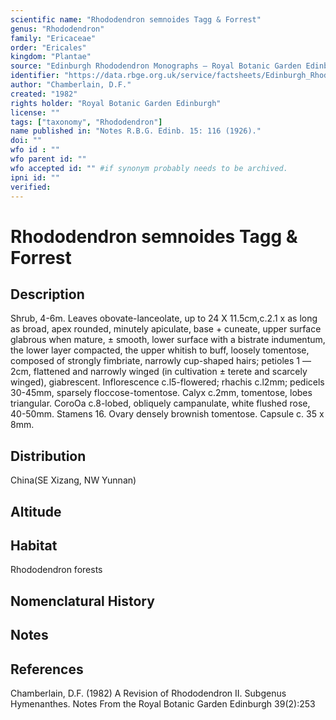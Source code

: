 ```yaml
---
scientific name: "Rhododendron semnoides Tagg & Forrest"
genus: "Rhododendron"
family: "Ericaceae"
order: "Ericales"
kingdom: "Plantae"
source: "Edinburgh Rhododendron Monographs – Royal Botanic Garden Edinburgh"
identifier: "https://data.rbge.org.uk/service/factsheets/Edinburgh_Rhododendron_Monographs.xhtml"
author: "Chamberlain, D.F."
created: "1982"
rights holder: "Royal Botanic Garden Edinburgh"
license: ""
tags: ["taxonomy", "Rhododendron"]
name published in: "Notes R.B.G. Edinb. 15: 116 (1926)."
doi: ""
wfo id : ""
wfo parent id: ""
wfo accepted id: "" #if synonym probably needs to be archived.                      
ipni id: ""
verified:
---
```


                       

# Rhododendron semnoides Tagg & Forrest

## Description
Shrub, 4-6m. Leaves obovate-lanceolate, up to 24 X 11.5cm,c.2.1 x as long as broad, apex rounded, minutely apiculate, base + cuneate, upper surface glabrous when mature, ± smooth, lower surface with a bistrate indumentum, the lower layer compacted, the upper whitish to buff, loosely tomentose, composed of strongly fimbriate, narrowly cup-shaped hairs; petioles 1 —2cm, flattened and narrowly winged (in cultivation ± terete and scarcely winged), giabrescent. Inflorescence c.l5-flowered; rhachis c.l2mm; pedicels 30-45mm, sparsely floccose-tomentose. Calyx c.2mm, tomentose, lobes triangular. CoroOa c.8-lobed, obliquely campanulate, white flushed rose, 40-50mm. Stamens 16. Ovary densely brownish tomentose. Capsule c. 35 x 8mm.

## Distribution
China(SE Xizang, NW Yunnan)

## Altitude


## Habitat
Rhododendron forests

## Nomenclatural History

                       
## Notes


## References

Chamberlain, D.F. (1982) A Revision of Rhododendron II. Subgenus Hymenanthes. Notes From the Royal Botanic Garden Edinburgh 39(2):253
